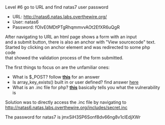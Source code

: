 Level #6 go to URL and find natas7 user password

- URL: http://natas6.natas.labs.overthewire.org/
- User: natas6
- Password: fOIvE0MDtPTgRhqmmvvAOt2EfXR6uQgR 

After navigating to URL an html page shows a form with an input  
and a submit button, there is also an anchor with "View sourcecode" text.  
Started by clicking on anchor element and was redirected to some php code  
that showed the validation process of the form submitted.  
  
The first things to focus on are the unfamiliar ones:
- What is $_POST? follow **[this](https://www.php.net/manual/es/reserved.variables.post.php)** for an answer
- Is array_key_exists() built in or user defined? find answer [here](https://www.php.net/manual/en/function.array-key-exists.php)
- What is an .inc file for php? **[this](https://stackoverflow.com/questions/7129842/what-is-an-inc-and-why-use-it)** basically tells you what the vulnerability is  
  
Solution was to directly access the .inc file by navigating to http://natas6.natas.labs.overthewire.org/includes/secret.inc  
  
The password for natas7 is jmxSiH3SP6Sonf8dv66ng8v1cIEdjXWr

